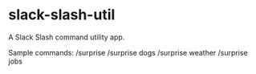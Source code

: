# slack-slash-util
A Slack Slash command utility app.

Sample commands:
/surprise
/surprise dogs
/surprise weather
/surprise jobs